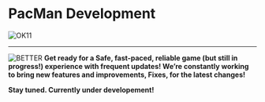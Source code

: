 # PacMan Development
![OK11](https://github.com/user-attachments/assets/70fa60c6-c82d-49c5-9926-b71f205036b9)

-------------------------------------------------------------------------------------------

![BETTER](https://github.com/user-attachments/assets/ab729d00-f652-48cf-b815-f6189dcc0f36)
**Get ready for a Safe, fast-paced, reliable game (but still in progress!) experience with frequent updates! We’re constantly working to bring new features and improvements, Fixes, for the latest changes!**

**Stay tuned. Currently under developement!**
